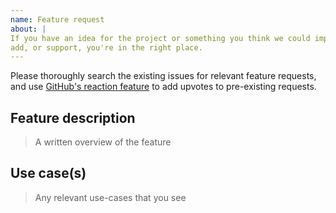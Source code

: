 ```yaml
---
name: Feature request
about: |
If you have an idea for the project or something you think we could improve,
add, or support, you're in the right place.
---
```


Please thoroughly search the existing issues for relevant feature requests, and
use [GitHub's reaction feature][github-reactions] to add upvotes to pre-existing
requests.

## Feature description

> A written overview of the feature

## Use case(s)

> Any relevant use-cases that you see

[github-reactions]: https://blog.github.com/2016-03-10-add-reactions-to-pull-requests-issues-and-comments/
